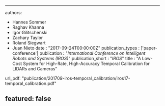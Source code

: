 ---

authors:
- Hannes Sommer
- Raghav Khanna
- Igor Gilitschenski
- Zachary Taylor
- Roland Siegwart
- Juan Nieto
date : "2017-09-24T00:00:00Z"
publication_types : ['paper-conference']
publication : "*International Conference on Intelligent Robots and Systems (IROS)*"
publication_short : "*IROS*"
title : "A Low-Cost System for High-Rate, High-Accuracy Temporal Calibration for LIDARs and Cameras"

url_pdf: "publication/201709-iros-temporal_calibration/iros17-temporal_calibration.pdf"

featured: false
---